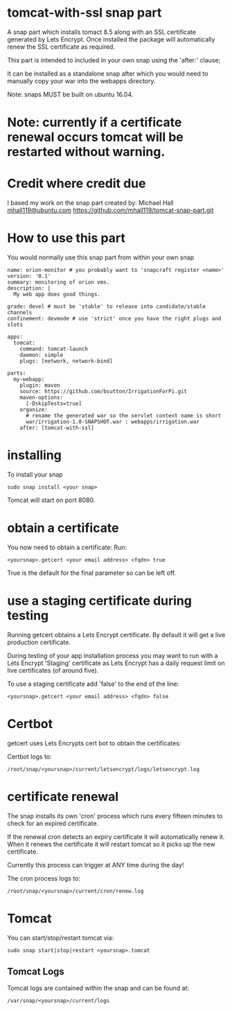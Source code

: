 # tomcat-with-ssl snap part

A snap part which installs tomact 8.5 along with an SSL certificate generated by Lets Encrypt.
Once installed the package will automatically renew the SSL certificate as required.

This part is intended to included in your own snap using the 'after:' clause;

It can be installed as a standalone snap after which you would need to manually copy your war into the webapps directory.

Note: snaps MUST be built on ubuntu 16.04.

# Note: currently if a certificate renewal occurs tomcat will be restarted without warning.

# Credit where credit due
I based my work on the snap part created by:
Michael Hall <mhall119@ubuntu.com>
https://github.com/mhall119/tomcat-snap-part.git

# How to use this part
You would normally use this snap part from within your own snap 

    name: orion-monitor # you probably want to 'snapcraft register <name>'
    version: '0.1' 
    summary: monitoring of orion vms.
    description: |
      My web app does good things.
      
    grade: devel # must be 'stable' to release into candidate/stable channels
    confinement: devmode # use 'strict' once you have the right plugs and slots
  
    apps:
      tomcat:
        command: tomcat-launch
        daemon: simple
        plugs: [network, network-bind]
  
    parts:
      my-webapp:
        plugin: maven
        source: https://github.com/bsutton/IrrigationForPi.git
        maven-options:
          [-DskipTests=true]
        organize:
          # rename the generated war so the servlet context name is short
          war/irrigation-1.0-SNAPSHOT.war : webapps/irrigation.war
        after: [tomcat-with-ssl]


# installing
To install your snap
    
    sudo snap install <your snap>
  
Tomcat will start on port 8080. 

# obtain a certificate

You now need to obtain a certificate:
Run:

    <yoursnap>.getcert <your email address> <fqdn> true
  
True is the default for the final parameter so can be left off.

# use a staging certificate during testing
Running getcert obtains a Lets Encrypt certificate.
By default it will get a live production certificate.

During testing of your app installation process you may want to run with a Lets Encrypt 'Staging' certificate
as Lets Encrypt has a daily request limit on live certificates (of around five).

To use a staging certificate add 'false' to the end of the line:

    <yoursnap>.getcert <your email address> <fqdn> false
  
# Certbot
getcert uses Lets Encrypts cert bot to obtain the certificates:

Certbot logs to: 

    /root/snap/<yoursnap>/current/letsencrypt/logs/letsencrypt.log
  
# certificate renewal
The snap installs its own 'cron' process which runs every fifteen minutes to check for an expired certificate.

If the renewal cron detects an expiry certificate it will automatically renew it.
When it renews the certificate it will restart tomcat so it picks up the new certificate.

Currently this process can trigger at ANY time during the day!

The cron process logs to:

    /root/snap/<yoursnap>/current/cron/renew.log
  
# Tomcat

You can start/stop/restart tomcat via:

    sudo snap start|stop|restart <yoursnap>.tomcat
  
## Tomcat Logs

Tomcat logs are contained within the snap and can be found at:

    /var/snap/<yoursnap>/current/logs


